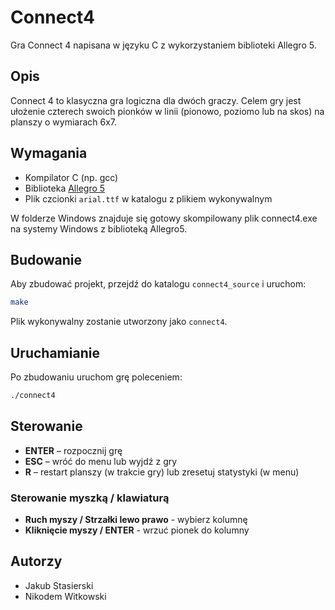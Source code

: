# Connect4

Gra Connect 4 napisana w języku C z wykorzystaniem biblioteki Allegro 5.

## Opis

Connect 4 to klasyczna gra logiczna dla dwóch graczy. Celem gry jest ułożenie czterech swoich pionków w linii (pionowo, poziomo lub na skos) na planszy o wymiarach 6x7.

## Wymagania

- Kompilator C (np. gcc)
- Biblioteka [Allegro 5](https://liballeg.org/)
- Plik czcionki `arial.ttf` w katalogu z plikiem wykonywalnym

W folderze Windows znajduje się gotowy skompilowany plik connect4.exe na systemy Windows z biblioteką Allegro5.

## Budowanie

Aby zbudować projekt, przejdź do katalogu `connect4_source` i uruchom:

```sh
make
```

Plik wykonywalny zostanie utworzony jako `connect4`.

## Uruchamianie

Po zbudowaniu uruchom grę poleceniem:

```sh
./connect4
```

## Sterowanie

- **ENTER** – rozpocznij grę
- **ESC** – wróć do menu lub wyjdź z gry
- **R** – restart planszy (w trakcie gry) lub zresetuj statystyki (w menu)

### Sterowanie myszką / klawiaturą

- **Ruch myszy / Strzałki lewo prawo** - wybierz kolumnę
- **Kliknięcie myszy / ENTER** - wrzuć pionek do kolumny

## Autorzy

- Jakub Stasierski
- Nikodem Witkowski
